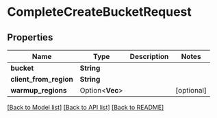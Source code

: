 # CompleteCreateBucketRequest

## Properties

Name | Type | Description | Notes
------------ | ------------- | ------------- | -------------
**bucket** | **String** |  | 
**client_from_region** | **String** |  | 
**warmup_regions** | Option<**Vec<String>**> |  | [optional]

[[Back to Model list]](../README.md#documentation-for-models) [[Back to API list]](../README.md#documentation-for-api-endpoints) [[Back to README]](../README.md)


